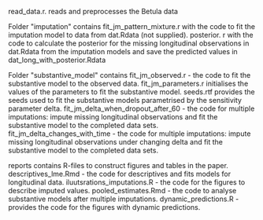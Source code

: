 read_data.r. reads and preprocesses the Betula data


Folder "imputation" contains 
	fit_jm_pattern_mixture.r  with the code to fit the imputation model to data from dat.Rdata  (not supplied).
	posterior. r with the code to calculate the posterior for  the missing longitudinal observations in dat.Rdata from the imputation models and save the predicted values in dat_long_with_posterior.Rdata
	
Folder "substantive_model" contains 
	fit_jm_observed.r - the code to fit the substantive model to the observed data.
	fit_jm_parameters.r initialises the values of the parameters to fit the substantive model. 
	seeds.rtf provides the seeds used to fit the substantive models parametrised by the sensitivity parameter delta.
	fit_jm_delta_when_dropout_after_60 - the code for multiple imputations: impute missing longitudinal observations  and fit the substantive model to the completed data sets.
	fit_jm_delta_changes_with_time  -  the code for multiple imputations: impute missing longitudinal observations under changing delta  and fit the substantive model to the completed data sets.
	
reports contains R-files to construct figures and tables in the paper. 
	descriptives_lme.Rmd -  the code for  descriptives and fits models for longitudinal data.
	iluutsrations_imputations.R - the code for the figures to describe imputed values.
	pooled_estimates.Rmd  - the code to analyse substantive models  after multiple imputations.
	dynamic_predictions.R - provides the code for the figures with dynamic predictions.